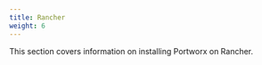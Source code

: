 ```yaml
---
title: Rancher
weight: 6
---
```


This section covers information on installing Portworx on Rancher.
